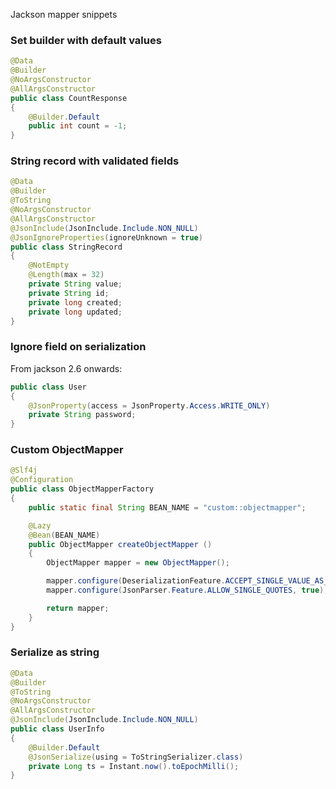 Jackson mapper snippets

### Set builder with default values

```java
@Data
@Builder
@NoArgsConstructor
@AllArgsConstructor
public class CountResponse
{
    @Builder.Default
    public int count = -1;
}
```

### String record with validated fields

```java
@Data
@Builder
@ToString
@NoArgsConstructor
@AllArgsConstructor
@JsonInclude(JsonInclude.Include.NON_NULL)
@JsonIgnoreProperties(ignoreUnknown = true)
public class StringRecord
{
    @NotEmpty
    @Length(max = 32)
    private String value;
    private String id;
    private long created;
    private long updated;
}
```

### Ignore field on serialization

From jackson 2.6 onwards:

```java
public class User 
{
    @JsonProperty(access = JsonProperty.Access.WRITE_ONLY)
    private String password;
}
```

### Custom ObjectMapper

```java
@Slf4j
@Configuration
public class ObjectMapperFactory
{
    public static final String BEAN_NAME = "custom::objectmapper";

    @Lazy
    @Bean(BEAN_NAME)
    public ObjectMapper createObjectMapper ()
    {
        ObjectMapper mapper = new ObjectMapper();

        mapper.configure(DeserializationFeature.ACCEPT_SINGLE_VALUE_AS_ARRAY, true);
        mapper.configure(JsonParser.Feature.ALLOW_SINGLE_QUOTES, true);

        return mapper;
    }
}
```

### Serialize as string

```java
@Data
@Builder
@ToString
@NoArgsConstructor
@AllArgsConstructor
@JsonInclude(JsonInclude.Include.NON_NULL)
public class UserInfo
{
    @Builder.Default
    @JsonSerialize(using = ToStringSerializer.class)
    private Long ts = Instant.now().toEpochMilli();
}
```